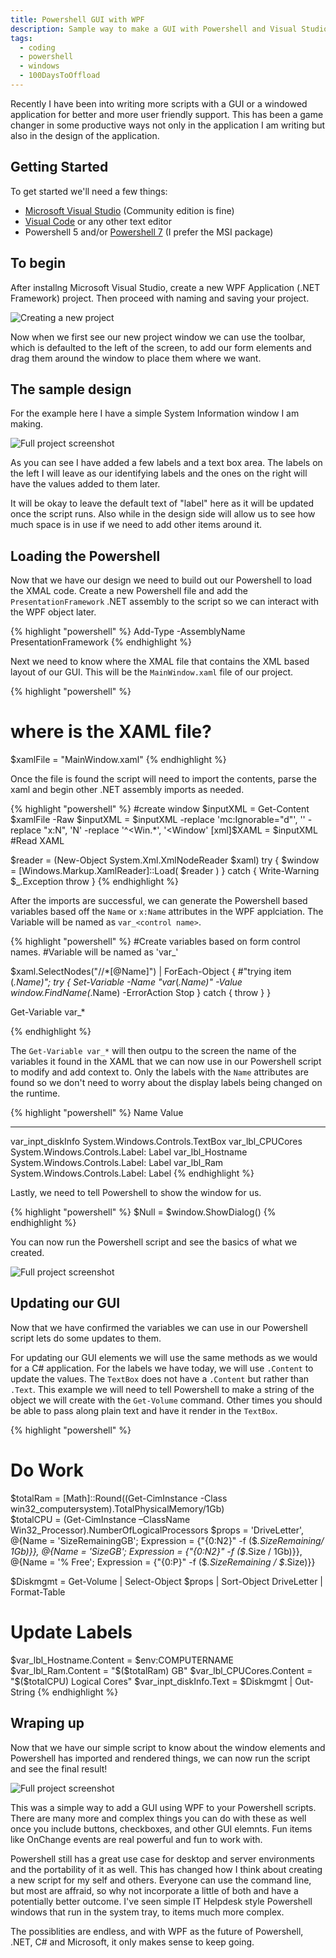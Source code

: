 ```yaml
---
title: Powershell GUI with WPF
description: Sample way to make a GUI with Powershell and Visual Studio for Windows WPF applications
tags: 
  - coding
  - powershell
  - windows
  - 100DaysToOffload
---
```


Recently I have been into writing more scripts with a GUI or a windowed application for better and more user friendly support. This has been a game changer in some productive ways not only in the application I am writing but also in the design of the application.

## Getting Started

To get started we'll need a few things:

- [Microsoft Visual Studio](https://visualstudio.microsoft.com/vs/) (Community edition is fine)
- [Visual Code](https://code.visualstudio.com/) or any other text editor
- Powershell 5 and/or [Powershell 7](https://learn.microsoft.com/en-us/powershell/scripting/install/installing-powershell-on-windows?view=powershell-7.3) (I prefer the MSI package)

## To begin

After installng Microsoft Visual Studio, create a new WPF Application (.NET Framework) project. Then proceed with naming and saving your project. 

![Creating a new project](/assets/images/blog/psgui/NewProject.PNG)

Now when we first see our new project window we can use the toolbar, which is defaulted to the left of the screen, to add our form elements and drag them around the window to place them where we want. 

## The sample design

For the example here I have a simple System Information window I am making. 

![Full project screenshot](/assets/images/blog/psgui/FullDesign.PNG)

As you can see I have added a few labels and a text box area. The labels on the left I will leave as our identifying labels and the ones on the right will have the values added to them later. 

It will be okay to leave the default text of "label" here as it will be updated once the script runs. Also while in the design side will allow us to see how much space is in use if we need to add other items around it. 

## Loading the Powershell

Now that we have our design we need to build out our Powershell to load the XMAL code. Create a new Powershell file and add the `PresentationFramework` .NET assembly to the script so we can interact with the WPF object later.

{% highlight "powershell" %}
Add-Type -AssemblyName PresentationFramework
{% endhighlight %}

Next we need to know where the XMAL file that contains the XML based layout of our GUI. This will be the `MainWindow.xaml` file of our project. 

{% highlight "powershell" %}
# where is the XAML file?
$xamlFile = "MainWindow.xaml"
{% endhighlight %}

Once the file is found the script will need to import the contents, parse the xaml and begin other .NET assembly imports as needed. 

{% highlight "powershell" %}
#create window
$inputXML = Get-Content $xamlFile -Raw
$inputXML = $inputXML -replace 'mc:Ignorable="d"', '' -replace "x:N", 'N' -replace '^<Win.*', '<Window'
[xml]$XAML = $inputXML
#Read XAML

$reader = (New-Object System.Xml.XmlNodeReader $xaml)
try {
    $window = [Windows.Markup.XamlReader]::Load( $reader )
}
catch {
    Write-Warning $_.Exception
    throw
}
{% endhighlight %}

After the imports are successful, we can generate the Powershell based variables based off the `Name` or `x:Name` attributes in the WPF applciation. The Variable will be named as `var_<control name>`.

{% highlight "powershell" %}
#Create variables based on form control names.
#Variable will be named as 'var_<control name>'

$xaml.SelectNodes("//*[@Name]") | ForEach-Object {
    #"trying item $($_.Name)";
    try {
        Set-Variable -Name "var_$($_.Name)" -Value $window.FindName($_.Name) -ErrorAction Stop
    } catch {
        throw
   }
}

Get-Variable var_*

{% endhighlight %}

The `Get-Variable var_*` will then outpu to the screen the name of the variables it found in the XAML that we can now use in our Powershell script to modify and add context to. Only the labels with the `Name` attributes are found so we don't need to worry about the display labels being changed on the runtime.

{% highlight "powershell" %}
Name                           Value
----                           -----
var_inpt_diskInfo              System.Windows.Controls.TextBox
var_lbl_CPUCores               System.Windows.Controls.Label: Label
var_lbl_Hostname               System.Windows.Controls.Label: Label
var_lbl_Ram                    System.Windows.Controls.Label: Label
{% endhighlight %}

Lastly, we need to tell Powershell to show the window for us. 

{% highlight "powershell" %}
$Null = $window.ShowDialog()
{% endhighlight %}

You can now run the Powershell script and see the basics of what we created. 

![Full project screenshot](/assets/images/blog/psgui/FirstRun.PNG)

## Updating our GUI

Now that we have confirmed the variables we can use in our Powershell script lets do some updates to them. 

For updating our GUI elements we will use the same methods as we would for a C# application. For the labels we have today, we will use `.Content` to update the values. The `TextBox` does not have a `.Content` but rather than `.Text`. This example we will need to tell Powershell to make a string of the object we will create with the `Get-Volume` command. Other times you should be able to pass along plain text and have it render in the `TextBox`.

{% highlight "powershell" %}
# Do Work
$totalRam = [Math]::Round((Get-CimInstance -Class win32_computersystem).TotalPhysicalMemory/1Gb)   
$totalCPU = (Get-CimInstance –ClassName Win32_Processor).NumberOfLogicalProcessors
$props = 'DriveLetter',
         @{Name = 'SizeRemainingGB'; Expression = {"{0:N2}" -f ($_.SizeRemaining/ 1Gb)}},
         @{Name = 'SizeGB'; Expression = {"{0:N2}" -f ($_.Size / 1Gb)}},
         @{Name = '% Free'; Expression = {"{0:P}" -f ($_.SizeRemaining / $_.Size)}}

$Diskmgmt = Get-Volume | Select-Object $props | Sort-Object DriveLetter | Format-Table

# Update Labels
$var_lbl_Hostname.Content = $env:COMPUTERNAME
$var_lbl_Ram.Content = "$($totalRam) GB"
$var_lbl_CPUCores.Content = "$($totalCPU) Logical Cores"
$var_inpt_diskInfo.Text = $Diskmgmt | Out-String 
{% endhighlight %}

## Wraping up

Now that we have our simple script to know about the window elements and Powershell has imported and rendered things, we can now run the script and see the final result! 

![Full project screenshot](/assets/images/blog/psgui/FinalRun.PNG)

This was a simple way to add a GUI using WPF to your Powershell scripts. There are many more and complex things you can do with these as well once you include buttons, checkboxes, and other GUI elemnts. Fun items like OnChange events are real powerful and fun to work with. 

Powershell still has a great use case for desktop and server environments and the portability of it as well. This has changed how I think about creating a new script for my self and others. Everyone can use the command line, but most are affraid, so why not incorporate a little of both and have a potentially better outcome. I've seen simple IT Helpdesk style Powershell windows that run in the system tray, to items much more complex. 

The possiblities are endless, and with WPF as the future of Powershell, .NET, C# and Microsoft, it only makes sense to keep going.